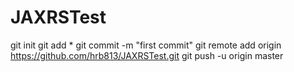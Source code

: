 # JAXRSTest

git init
git add *
git commit -m "first commit"
git remote add origin https://github.com/hrb813/JAXRSTest.git
git push -u origin master


